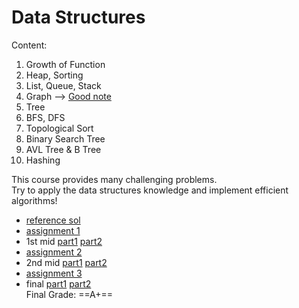 # Data Structures  
Content:  
1. Growth of Function 
2. Heap, Sorting  
3. List, Queue, Stack 
4. Graph --> [Good note](https://hackernoon.com/shortest-and-longest-path-algorithms-job-interview-cheatsheet-2adc8e18869)   
5. Tree 
6. BFS, DFS 
7. Topological Sort 
8. Binary Search Tree 
9. AVL Tree & B Tree  
10. Hashing 

This course provides many challenging problems.  
Try to apply the data structures knowledge and implement efficient algorithms!  
- [reference sol](https://github.com/jamie-jjd/2021_spring_introduction_to_data_structure) 
- [assignment 1](https://www.hackerrank.com/ds21-assignment-1)  
- 1st mid [part1](https://www.hackerrank.com/contests/ds21-exam-1/challenges) [part2](https://www.hackerrank.com/contests/ds21-exam-1-home/challenges)  
- [assignment 2](https://www.hackerrank.com/contests/ds21-assignment-2/challenges)  
- 2nd mid [part1](https://www.hackerrank.com/ds21-exam-2) [part2](https://www.hackerrank.com/ds21-exam-2-home)  
- [assignment 3](https://www.hackerrank.com/contests/ds21-assignment-3/challenges)  
- final [part1](https://www.hackerrank.com/contests/ds21-exam-3/challenges) [part2](https://www.hackerrank.com/exam-3-home)  
Final Grade: ==A+== 


